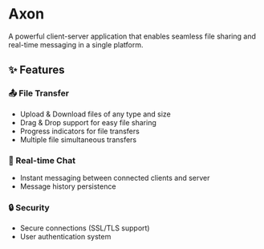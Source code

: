 # Axon
A powerful client-server application that enables seamless file sharing and real-time messaging in a single platform.

## ✨ Features

### 📤 File Transfer
- Upload & Download files of any type and size
- Drag & Drop support for easy file sharing
- Progress indicators for file transfers
- Multiple file simultaneous transfers

### 💬 Real-time Chat
- Instant messaging between connected clients and server
- Message history persistence

### 🔒 Security
- Secure connections (SSL/TLS support)
- User authentication system

